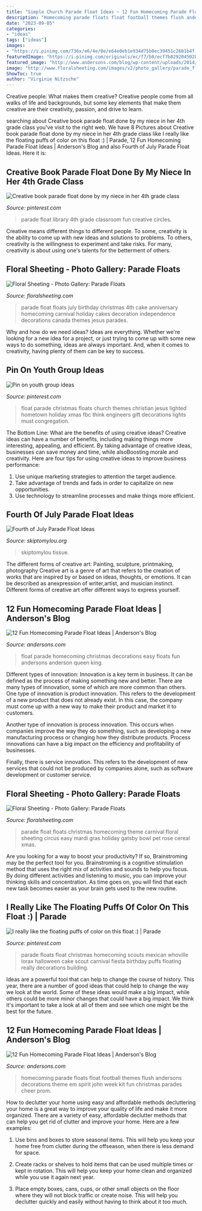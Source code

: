 ```yaml
---
title: "Simple Church Parade Float Ideas ~ 12 Fun Homecoming Parade Float Ideas"
description: "Homecoming parade floats float football themes flush andersons decorations theme em spirit john week kit fun christmas parades cheer prom"
date: "2023-09-05"
categories:
- "ideas"
tags: ["ideas"]
images:
- "https://i.pinimg.com/736x/e6/4e/0e/e64e0eb1e934d75b0ec39451c2601b4f--parade-floats-classroom-fun.jpg"
featuredImage: "https://i.pinimg.com/originals/ec/f7/b8/ecf7b829204502831917970aca026367.jpg"
featured_image: "http://www.andersons.com/blog/wp-content/uploads/2014/09/FlushEm-300x256.jpg"
image: "http://www.floralsheeting.com/images/v2/photo_gallery/parade_floats/great_ideas/B-day_cake_float.jpg"
ShowToc: true
author: "Virginie Nitzsche"
---
```



Creative people: What makes them creative?
Creative people come from all walks of life and backgrounds, but some key elements that make them creative are their creativity, passion, and drive to learn.

	

		
searching about Creative book parade float done by my niece in her 4th grade class you've visit to the right web. We have 8 Pictures about Creative book parade float done by my niece in her 4th grade class like I really like the floating puffs of color on this float :) | Parade, 12 Fun Homecoming Parade Float Ideas | Anderson&#039;s Blog and also Fourth of July Parade Float Ideas. Here it is:
		
    
## Creative Book Parade Float Done By My Niece In Her 4th Grade Class

<img loading=lazy src="https://i.pinimg.com/736x/e6/4e/0e/e64e0eb1e934d75b0ec39451c2601b4f--parade-floats-classroom-fun.jpg" onerror="this.onerror=null;this.src='https://tse1.mm.bing.net/th?id=OIP.qOFeIVG10r6gaL2jDxNsRgHaHa&amp;pid=15.1';" alt="Creative book parade float done by my niece in her 4th grade class">

_Source: pinterest.com_

>parade float library 4th grade classroom fun creative circles. 

	

Creative means different things to different people. To some, creativity is the ability to come up with new ideas and solutions to problems. To others, creativity is the willingness to experiment and take risks. For many, creativity is about using one's talents for the betterment of others.

    
## Floral Sheeting - Photo Gallery: Parade Floats

<img loading=lazy src="http://www.floralsheeting.com/images/v2/photo_gallery/parade_floats/great_ideas/B-day_cake_float.jpg" onerror="this.onerror=null;this.src='https://tse3.mm.bing.net/th?id=OIP.CNoPCDRBOfhijyog5n6_1gHaFc&amp;pid=15.1';" alt="Floral Sheeting - Photo Gallery: Parade Floats">

_Source: floralsheeting.com_

>parade float floats july birthday christmas 4th cake anniversary homecoming carnival holiday cakes decoration independence decorations canada themes jesus parades. 

	

Why and how do we need ideas?
Ideas are everything. Whether we're looking for a new idea for a project, or just trying to come up with some new ways to do something, ideas are always important. And, when it comes to creativity, having plenty of them can be key to success.

    
## Pin On Youth Group Ideas

<img loading=lazy src="https://i.pinimg.com/originals/89/c4/d7/89c4d73938e6a849fcfcfbdc766b162b.jpg" onerror="this.onerror=null;this.src='https://tse2.mm.bing.net/th?id=OIP.9IERRvjh9Q1Yi4NUroLXPQHaE8&amp;pid=15.1';" alt="Pin on youth group ideas">

_Source: pinterest.com_

>float parade christmas floats church themes christian jesus lighted hometown holiday xmas fbc think engineers gift decorations lights must congregation. 

	

The Bottom Line: What are the benefits of using creative ideas?
Creative ideas can have a number of benefits, including making things more interesting, appealing, and efficient. By taking advantage of creative ideas, businesses can save money and time, while alsoBoosting morale and creativity. Here are four tips for using creative ideas to improve business performance: 
1. Use unique marketing strategies to attention the target audience.
2. Take advantage of trends and fads in order to capitalize on new opportunities.
3. Use technology to streamline processes and make things more efficient. 

    
## Fourth Of July Parade Float Ideas

<img loading=lazy src="https://www.skiptomylou.org/wp-content/uploads/2008/07/uncle-sam-float.jpg" onerror="this.onerror=null;this.src='https://tse1.mm.bing.net/th?id=OIP.di4rxBk5uu-fyzEafY74dAAAAA&amp;pid=15.1';" alt="Fourth of July Parade Float Ideas">

_Source: skiptomylou.org_

>skiptomylou tissue. 

	

The different forms of creative art: Painting, sculpture, printmaking, photography
Creative art is a genre of art that refers to the creation of works that are inspired by or based on ideas, thoughts, or emotions. It can be described as anexpression of writer,artist, and musician instinct. Different forms of creative art offer different ways to express yourself.

    
## 12 Fun Homecoming Parade Float Ideas | Anderson&#039;s Blog

<img loading=lazy src="http://www.andersons.com/blog/wp-content/uploads/2014/09/ColorThrones.jpg" onerror="this.onerror=null;this.src='https://tse4.mm.bing.net/th?id=OIP.v6kha5OMOu_MZFeeSV_zzAHaFt&amp;pid=15.1';" alt="12 Fun Homecoming Parade Float Ideas | Anderson&#039;s Blog">

_Source: andersons.com_

>float parade homecoming christmas decorations easy floats fun andersons anderson queen king. 

	

Different types of innovation:
Innovation is a key term in business. It can be defined as the process of making something new and better. There are many types of innovation, some of which are more common than others. 
One type of innovation is product innovation. This refers to the development of a new product that does not already exist. In this case, the company must come up with a new way to make their product and market it to customers. 

Another type of innovation is process innovation. This occurs when companies improve the way they do something, such as developing a new manufacturing process or changing how they distribute products. Process innovations can have a big impact on the efficiency and profitability of businesses. 

Finally, there is service innovation. This refers to the development of new services that could not be produced by companies alone, such as software development or customer service.

    
## Floral Sheeting - Photo Gallery: Parade Floats

<img loading=lazy src="http://www.floralsheeting.com/images/v2/photo_gallery/parade_floats/great_ideas/Circus_float.jpg" onerror="this.onerror=null;this.src='https://tse2.mm.bing.net/th?id=OIP.ChZWSsP9S1CIrTP6NB9-xQHaFj&amp;pid=15.1';" alt="Floral Sheeting - Photo Gallery: Parade Floats">

_Source: floralsheeting.com_

>parade float floats christmas homecoming theme carnival floral sheeting circus easy mardi gras holiday gatsby bowl pet rose cereal xmas. 

	

Are you looking for a way to boost your productivity? If so, Brainstroming may be the perfect tool for you. Brainstroming is a cognitive stimulation method that uses the right mix of activities and sounds to help you focus. By doing different activities and listening to music, you can improve your thinking skills and concentration. As time goes on, you will find that each new task becomes easier as your brain gets used to the new routine.

    
## I Really Like The Floating Puffs Of Color On This Float :) | Parade

<img loading=lazy src="https://i.pinimg.com/originals/ec/f7/b8/ecf7b829204502831917970aca026367.jpg" onerror="this.onerror=null;this.src='https://tse1.mm.bing.net/th?id=OIP.YDtrD39zIUUO7wThfBNO_QHaFj&amp;pid=15.1';" alt="I really like the floating puffs of color on this float :) | Parade">

_Source: pinterest.com_

>parade floats float christmas homecoming scouts mexican whoville lorax halloween cake scout carnival fiesta birthday puffs floating really decorations building. 

	

Ideas are a powerful tool that can help to change the course of history. This year, there are a number of good ideas that could help to change the way we look at the world. Some of these ideas would make a big impact, while others could be more minor changes that could have a big impact. We think it's important to take a look at all of them and see which one might be the best for the future.

    
## 12 Fun Homecoming Parade Float Ideas | Anderson&#039;s Blog

<img loading=lazy src="http://www.andersons.com/blog/wp-content/uploads/2014/09/FlushEm-300x256.jpg" onerror="this.onerror=null;this.src='https://tse2.mm.bing.net/th?id=OIP.YPiLbvrNGSHUbNvnL19FdAAAAA&amp;pid=15.1';" alt="12 Fun Homecoming Parade Float Ideas | Anderson&#039;s Blog">

_Source: andersons.com_

>homecoming parade floats float football themes flush andersons decorations theme em spirit john week kit fun christmas parades cheer prom. 

	

How to declutter your home using easy and affordable methods
decluttering your home is a great way to improve your quality of life and make it more organized. There are a variety of easy, affordable declutter methods that can help you get rid of clutter and improve your home. Here are a few examples:
1. Use bins and boxes to store seasonal items. This will help you keep your home free from clutter during the offseason, when there is less demand for space.

2. Create racks or shelves to hold items that can be used multiple times or kept in rotation. This will help you keep your home clean and organized while you use it again next year.

3. Place empty boxes, cans, cups, or other small objects on the floor where they will not block traffic or create noise. This will help you declutter quickly and easily without having to think about it too much.


